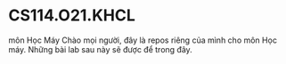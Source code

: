# CS114.O21.KHCL
môn Học Máy
Chào mọi người, đây là repos riêng của mình cho môn Học máy. Những bài lab sau này sẽ được để trong đây.
